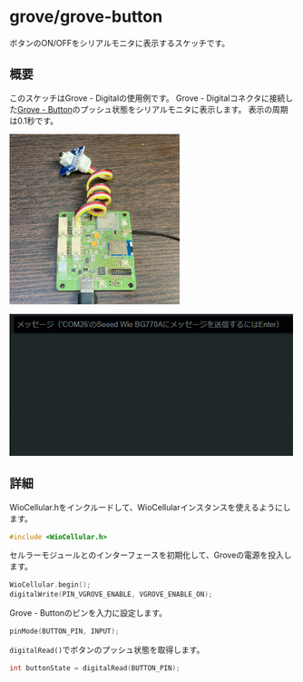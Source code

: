 # grove/grove-button

ボタンのON/OFFをシリアルモニタに表示するスケッチです。

## 概要

このスケッチはGrove - Digitalの使用例です。
Grove - Digitalコネクタに接続した[Grove - Button](https://www.seeedstudio.com/Grove-Button.html)のプッシュ状態をシリアルモニタに表示します。
表示の周期は0.1秒です。

<a href="../../media/43.jpg"><img src="../../media/43.jpg" width="300"></a>

<a href="../../media/44.gif"><img src="../../media/44.gif" width="500"></a>

## 詳細

WioCellular.hをインクルードして、WioCellularインスタンスを使えるようにします。

```cpp
#include <WioCellular.h>
```

セルラーモジュールとのインターフェースを初期化して、Groveの電源を投入します。

```cpp
WioCellular.begin();
digitalWrite(PIN_VGROVE_ENABLE, VGROVE_ENABLE_ON);
```

Grove - Buttonのピンを入力に設定します。

```cpp
pinMode(BUTTON_PIN, INPUT);
```

`digitalRead()`でボタンのプッシュ状態を取得します。

```cpp
int buttonState = digitalRead(BUTTON_PIN);
```
